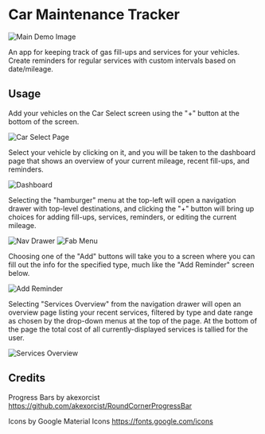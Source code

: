 # Car Maintenance Tracker

![Main Demo Image](doc/dashboard.png)

An app for keeping track of gas fill-ups and services for your vehicles.
Create reminders for regular services with custom intervals based on date/mileage.

## Usage
Add your vehicles on the Car Select screen using the "+" button at the bottom of the screen.

![Car Select Page](doc/car_select.png)

Select your vehicle by clicking on it, and you will be taken to the dashboard page that shows
an overview of your current mileage, recent fill-ups, and reminders.

![Dashboard](doc/dashboard.png)

Selecting the "hamburger" menu at the top-left will open a navigation drawer with top-level destinations,
and clicking the "+" button will bring up choices for adding fill-ups, services, reminders, or editing the
current mileage.

![Nav Drawer](doc/dashboard_nav_drawer.png)
![Fab Menu](doc/dashboard_fab.png)

Choosing one of the "Add" buttons will take you to a screen where you can fill out the info
for the specified type, much like the "Add Reminder" screen below.

![Add Reminder](doc/add_reminder.png)

Selecting "Services Overview" from the navigation drawer will open an overview page
listing your recent services, filtered by type and date range as chosen by the drop-down
menus at the top of the page. At the bottom of the page the total cost of all currently-displayed
services is tallied for the user.

![Services Overview](doc/services_overview.png)

## Credits
Progress Bars by akexorcist
https://github.com/akexorcist/RoundCornerProgressBar

Icons by Google Material Icons
https://fonts.google.com/icons